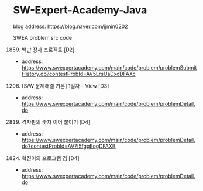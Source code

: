 # SW-Expert-Academy-Java
blog address: https://blog.naver.com/jjmin0202

SWEA problem src code

1859. 백만 장자 프로젝트 [D2]

- address: https://www.swexpertacademy.com/main/code/problem/problemSubmitHistory.do?contestProbId=AV5LrsUaDxcDFAXc


1206. [S/W 문제해결 기본] 1일차 - View [D3]

- address: https://www.swexpertacademy.com/main/code/problem/problemDetail.do


2819. 격자판의 숫자 이어 붙이기 [D4]

- address: https://www.swexpertacademy.com/main/code/problem/problemDetail.do?contestProbId=AV7I5fgqEogDFAXB


1824. 혁진이의 프로그램 검 [D4]

- address: https://www.swexpertacademy.com/main/code/problem/problemDetail.do
